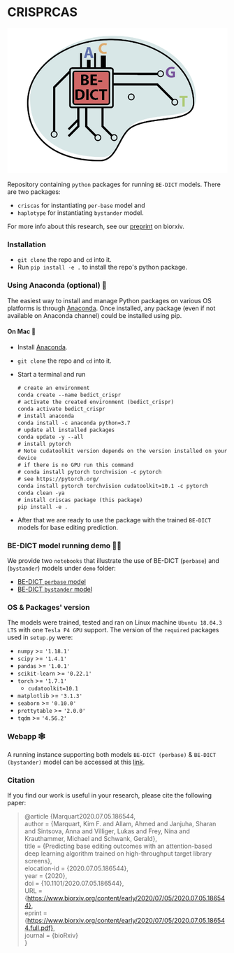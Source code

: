 # CRISPRCAS

![BE-DICT logo](bedict_logo.png)

Repository containing `python` packages for running `BE-DICT` models. There are two packages: 
   - `criscas` for instantiating `per-base` model and 
   - `haplotype` for instantiating `bystander` model. 

For more info about this research, see our [preprint](https://www.biorxiv.org/content/10.1101/2020.07.05.186544v1) on biorxiv.

### Installation

* `git clone` the repo and `cd` into it.
* Run `pip install -e .` to install the repo's python package.

### Using Anaconda (optional) 🐍

The easiest way to install and manage Python packages on various OS platforms is through [Anaconda](https://docs.anaconda.com/anaconda/install/). Once installed, any package (even if not available on Anaconda channel) could be installed using pip. 

#### On Mac 

* Install [Anaconda](https://docs.anaconda.com/anaconda/install/).
* `git clone` the repo and `cd` into it.
* Start a terminal and run

    ```shell
    # create an environment
    conda create --name bedict_crispr
    # activate the created environment (bedict_crispr)
    conda activate bedict_crispr
    # install anaconda
    conda install -c anaconda python=3.7
    # update all installed packages
    conda update -y --all
    # install pytorch 
    # Note cudatoolkit version depends on the version installed on your device
    # if there is no GPU run this command
    # conda install pytorch torchvision -c pytorch
    # see https://pytorch.org/
    conda install pytorch torchvision cudatoolkit=10.1 -c pytorch
    conda clean -ya
    # install criscas package (this package)
    pip install -e .
    ```
* After that we are ready to use the package with the trained `BE-DICT` models for base editing prediction.

### BE-DICT model running demo 🏃‍♀️

We provide two `notebooks` that illustrate the use of BE-DICT (`perbase`) and (`bystander`) models under `demo` folder:
   - [BE-DICT `perbase` model](https://nbviewer.jupyter.org/github/uzh-dqbm-cmi/crispr/blob/master/demo/BEDICT_model_demonstration.ipynb)
   - [BE-DICT `bystander` model](https://nbviewer.jupyter.org/github/uzh-dqbm-cmi/crispr/blob/master/demo/BEDICT_haplotype_model_demoseqs.ipynb)

### OS & Packages' version

The models were trained, tested and ran on Linux machine `Ubuntu 18.04.3 LTS` with one `Tesla P4 GPU` support.
The version of the `required` packages used in `setup.py` were:
* `numpy` &gt;=  `'1.18.1'`
* `scipy` &gt;= `'1.4.1'`
* `pandas` &gt;= `'1.0.1'`
* `scikit-learn` &gt;= `'0.22.1'`
* `torch` &gt;= `'1.7.1'`
  * `cudatoolkit=10.1`
* `matplotlib` &gt;= `'3.1.3'`
* `seaborn` &gt;= `'0.10.0'`
* `prettytable` &gt;= `'2.0.0'`
* `tqdm` &gt;= `'4.56.2'`

### Webapp 🕸️

A running instance supporting both models `BE-DICT (perbase)` & `BE-DICT (bystander)` model can be accessed at this [link](http://be-dict.org).

### Citation

If you find our work is useful in your research, please cite the following paper:

> @article {Marquart2020.07.05.186544,  
	author = {Marquart, Kim F. and Allam, Ahmed and Janjuha, Sharan and Sintsova, Anna and Villiger, Lukas and Frey, Nina and Krauthammer, Michael and Schwank, Gerald},  
	title = {Predicting base editing outcomes with an attention-based deep learning algorithm trained on high-throughput target library screens},  
	elocation-id = {2020.07.05.186544},  
	year = {2020},  
	doi = {10.1101/2020.07.05.186544},  
	URL = {https://www.biorxiv.org/content/early/2020/07/05/2020.07.05.186544},  
	eprint = {https://www.biorxiv.org/content/early/2020/07/05/2020.07.05.186544.full.pdf},  
	journal = {bioRxiv}  
}